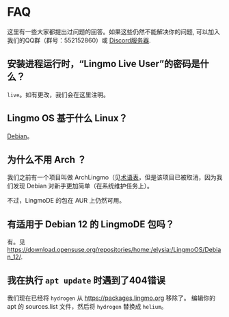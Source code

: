 # FAQ

这里有一些大家都提出过问题的回答。如果这些仍然不能解决你的问题, 可以加入我们的QQ群（群号：552152860）或 [Discord服务器](https://discord.gg/NP2fsr9dPd).

## 安装进程运行时，“Lingmo Live User”的密码是什么？

`live`。如有更改，我们会在这里注明。

## Lingmo OS 基于什么 Linux？

[Debian](https://debian.org)。

## 为什么不用 Arch ？

我们之前有一个项目叫做 ArchLingmo（见[术语表](glossary#archlingmo)，但是该项目已被取消，因为我们发现 Debian 对新手更加简单（在系统维护任务上）。

不过，LingmoDE 的包在 AUR 上仍然可用。

## 有适用于 Debian 12 的 LingmoDE 包吗？

有。见<https://download.opensuse.org/repositories/home:/elysia:/LingmoOS/Debian_12/>.

## 我在执行 `apt update` 时遇到了404错误

我们现在已经将 `hydrogen` 从 <https://packages.lingmo.org> 移除了。 编辑你的 apt 的 sources.list 文件，然后将 `hydrogen` 替换成 `helium`。
